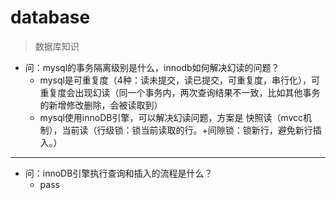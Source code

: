 # database
> 数据库知识
>
- 问：mysql的事务隔离级别是什么，innodb如何解决幻读的问题？
    - mysql是可重复度（4种：读未提交，读已提交，可重复度，串行化），可重复度会出现幻读（同一个事务内，两次查询结果不一致，比如其他事务的新增修改删除，会被读取到）
    - mysql使用innoDB引擎，可以解决幻读问题，方案是 快照读（mvcc机制），当前读（行级锁：锁当前读取的行。+间隙锁：锁新行，避免新行插入。）
---
- 问：innoDB引擎执行查询和插入的流程是什么？
    - pass